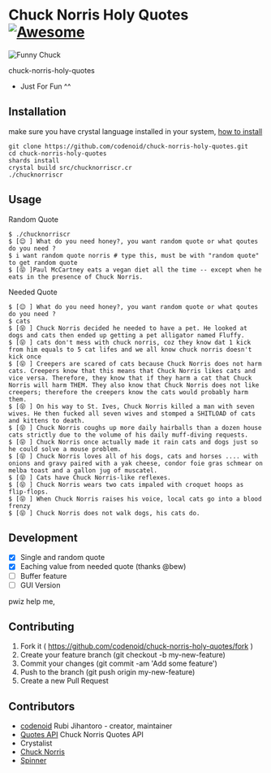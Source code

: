 # Chuck Norris Holy Quotes [![Awesome](https://cdn.rawgit.com/sindresorhus/awesome/d7305f38d29fed78fa85652e3a63e154dd8e8829/media/badge.svg)](https://github.com/veelenga/awesome-crystal)

![Funny Chuck](https://s23.postimg.org/spvt3vh97/chuck.gif)

chuck-norris-holy-quotes

* Just For Fun ^^

## Installation

make sure you have crystal language installed in your system, [how to install](http://jihantoro.net/read/install-crystal-language-on-ubuntu)


```
git clone https://github.com/codenoid/chuck-norris-holy-quotes.git
cd chuck-norris-holy-quotes
shards install
crystal build src/chucknorriscr.cr
./chucknorriscr
```


## Usage

Random Quote

```
$ ./chucknorriscr
$ [😌 ] What do you need honey?, you want random quote or what qoutes do you need ?
$ i want random quote norris # type this, must be with "random quote" to get random quote
$ [😝 ]Paul McCartney eats a vegan diet all the time -- except when he eats in the presence of Chuck Norris.
```

Needed Quote

```
$ [😌 ] What do you need honey?, you want random quote or what qoutes do you need ?
$ cats
$ [😝 ] Chuck Norris decided he needed to have a pet. He looked at dogs and cats then ended up getting a pet alligator named Fluffy.
$ [😝 ] cats don't mess with chuck norris, coz they know dat 1 kick from him equals to 5 cat lifes and we all know chuck norris doesn't kick once
$ [😝 ] Creepers are scared of cats because Chuck Norris does not harm cats. Creepers know that this means that Chuck Norris likes cats and vice versa. Therefore, they know that if they harm a cat that Chuck Norris will harm THEM. They also know that Chuck Norris does not like creepers; therefore the creepers know the cats would probably harm them.
$ [😝 ] On his way to St. Ives, Chuck Norris killed a man with seven wives. He then fucked all seven wives and stomped a SHITLOAD of cats and kittens to death.
$ [😝 ] Chuck Norris coughs up more daily hairballs than a dozen house cats strictly due to the volume of his daily muff-diving requests.
$ [😝 ] Chuck Norris once actually made it rain cats and dogs just so he could solve a mouse problem.
$ [😝 ] Chuck Norris loves all of his dogs, cats and horses .... with onions and gravy paired with a yak cheese, condor foie gras schmear on melba toast and a gallon jug of muscatel.
$ [😝 ] Cats have Chuck Norris-like reflexes.
$ [😝 ] Chuck Norris wears two cats impaled with croquet hoops as flip-flops.
$ [😝 ] When Chuck Norris raises his voice, local cats go into a blood frenzy
$ [😝 ] Chuck Norris does not walk dogs, his cats do.
```

## Development

- [x] Single and random quote
- [x] Eaching value from needed quote (thanks @bew)
- [ ] Buffer feature
- [ ] GUI Version

pwiz help me,

## Contributing

1. Fork it ( https://github.com/codenoid/chuck-norris-holy-quotes/fork )
2. Create your feature branch (git checkout -b my-new-feature)
3. Commit your changes (git commit -am 'Add some feature')
4. Push to the branch (git push origin my-new-feature)
5. Create a new Pull Request

## Contributors

- [codenoid](https://github.com/codenoid) Rubi Jihantoro - creator, maintainer
- [Quotes API](http://api.chucknorris.io/) Chuck Norris Quotes API
- Crystalist
- [Chuck Norris](https://en.m.wikipedia.org/wiki/Chuck_Norris) 
- [Spinner](http://github.com/askn/spinner)

